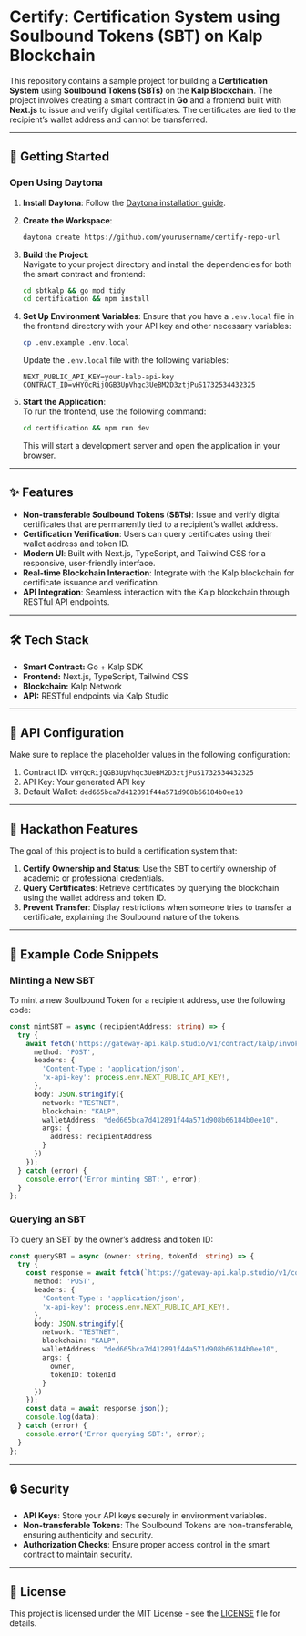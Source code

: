 
# Certify: Certification System using Soulbound Tokens (SBT) on Kalp Blockchain

This repository contains a sample project for building a **Certification System** using **Soulbound Tokens (SBTs)** on the **Kalp Blockchain**. The project involves creating a smart contract in **Go** and a frontend built with **Next.js** to issue and verify digital certificates. The certificates are tied to the recipient’s wallet address and cannot be transferred.

---

## 🚀 Getting Started  

### Open Using Daytona  

1. **Install Daytona**: Follow the [Daytona installation guide](https://www.daytona.io/docs/installation/installation/).  
2. **Create the Workspace**:  
   ```bash  
   daytona create https://github.com/yourusername/certify-repo-url
   ```  

3. **Build the Project**:  
   Navigate to your project directory and install the dependencies for both the smart contract and frontend:
   ```bash
   cd sbtkalp && go mod tidy
   cd certification && npm install
   ```

4. **Set Up Environment Variables**:
   Ensure that you have a `.env.local` file in the frontend directory with your API key and other necessary variables:
   ```bash
   cp .env.example .env.local
   ```

   Update the `.env.local` file with the following variables:
   ```env
   NEXT_PUBLIC_API_KEY=your-kalp-api-key
   CONTRACT_ID=vHYQcRijQGB3UpVhqc3UeBM2D3ztjPuS1732534432325
   ```

5. **Start the Application**:  
   To run the frontend, use the following command:
   ```bash
   cd certification && npm run dev
   ```
   This will start a development server and open the application in your browser.

---

## ✨ Features  

- **Non-transferable Soulbound Tokens (SBTs)**: Issue and verify digital certificates that are permanently tied to a recipient’s wallet address.
- **Certification Verification**: Users can query certificates using their wallet address and token ID.
- **Modern UI**: Built with Next.js, TypeScript, and Tailwind CSS for a responsive, user-friendly interface.
- **Real-time Blockchain Interaction**: Integrate with the Kalp blockchain for certificate issuance and verification.
- **API Integration**: Seamless interaction with the Kalp blockchain through RESTful API endpoints.

---

## 🛠️ Tech Stack  

- **Smart Contract:** Go + Kalp SDK
- **Frontend:** Next.js, TypeScript, Tailwind CSS
- **Blockchain:** Kalp Network
- **API:** RESTful endpoints via Kalp Studio

---

## 🔑 API Configuration

Make sure to replace the placeholder values in the following configuration:

1. Contract ID: `vHYQcRijQGB3UpVhqc3UeBM2D3ztjPuS1732534432325`
2. API Key: Your generated API key
3. Default Wallet: `ded665bca7d412891f44a571d908b66184b0ee10`

---

## 🎯 Hackathon Features

The goal of this project is to build a certification system that:

1. **Certify Ownership and Status**: Use the SBT to certify ownership of academic or professional credentials.
2. **Query Certificates**: Retrieve certificates by querying the blockchain using the wallet address and token ID.
3. **Prevent Transfer**: Display restrictions when someone tries to transfer a certificate, explaining the Soulbound nature of the tokens.

---

## 📝 Example Code Snippets

### Minting a New SBT
To mint a new Soulbound Token for a recipient address, use the following code:
```typescript
const mintSBT = async (recipientAddress: string) => {
  try {
    await fetch('https://gateway-api.kalp.studio/v1/contract/kalp/invoke/vHYQcRijQGB3UpVhqc3UeBM2D3ztjPuS1732534432325/MintSBT', {
      method: 'POST',
      headers: {
        'Content-Type': 'application/json',
        'x-api-key': process.env.NEXT_PUBLIC_API_KEY!,
      },
      body: JSON.stringify({
        network: "TESTNET",
        blockchain: "KALP",
        walletAddress: "ded665bca7d412891f44a571d908b66184b0ee10",
        args: {
          address: recipientAddress
        }
      })
    });
  } catch (error) {
    console.error('Error minting SBT:', error);
  }
};
```

### Querying an SBT
To query an SBT by the owner’s address and token ID:
```typescript
const querySBT = async (owner: string, tokenId: string) => {
  try {
    const response = await fetch(`https://gateway-api.kalp.studio/v1/contract/kalp/query/vHYQcRijQGB3UpVhqc3UeBM2D3ztjPuS1732534432325/QuerySBT`, {
      method: 'POST',
      headers: {
        'Content-Type': 'application/json',
        'x-api-key': process.env.NEXT_PUBLIC_API_KEY!,
      },
      body: JSON.stringify({
        network: "TESTNET",
        blockchain: "KALP",
        walletAddress: "ded665bca7d412891f44a571d908b66184b0ee10",
        args: {
          owner,
          tokenID: tokenId
        }
      })
    });
    const data = await response.json();
    console.log(data);
  } catch (error) {
    console.error('Error querying SBT:', error);
  }
};
```

---

## 🔒 Security

- **API Keys**: Store your API keys securely in environment variables.
- **Non-transferable Tokens**: The Soulbound Tokens are non-transferable, ensuring authenticity and security.
- **Authorization Checks**: Ensure proper access control in the smart contract to maintain security.

---

## 📄 License

This project is licensed under the MIT License - see the [LICENSE](LICENSE) file for details.
